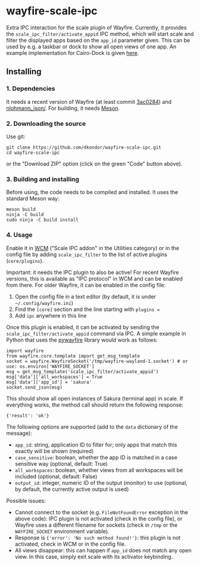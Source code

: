 # wayfire-scale-ipc

Extra IPC interaction for the scale plugin of Wayfire. Currently, it provides the `scale_ipc_filter/activate_appid` IPC method, which will start scale and filter the displayed apps based on the `app_id` parameter given. This can be used by e.g. a taskbar or dock to show all open views of one app. An example implementation for Cairo-Dock is given [here](https://github.com/dkondor/cairo-dock-core/blob/wayfire_integration/src/implementations/cairo-dock-wayfire-integration.c).

## Installing

### 1. Dependencies

It needs a recent version of Wayfire (at least commit [3ac0284](https://github.com/WayfireWM/wayfire/pull/1864/commits/3ac028406cc3697dd40c128721fb6e681b00c337)) and [nlohmann_json/](https://github.com/nlohmann/json/). For building, it needs [Meson](https://mesonbuild.com/).


### 2. Downloading the source

Use git:

```
git clone https://github.com/dkondor/wayfire-scale-ipc.git
cd wayfire-scale-ipc
```

or the "Download ZIP" option (click on the green "Code" button above).


### 3. Building and installing

Before using, the code needs to be compiled and installed. It uses the standard Meson way:

```
meson build
ninja -C build
sudo ninja -C build install
```

### 4. Usage

Enable it in [WCM](https://github.com/WayfireWM/wcm) ("Scale IPC addon" in the Utilities category) or in the config file by adding `scale_ipc_filter` to the list of active plugins (`core/plugins`).

Important: it needs the IPC plugin to also be active! For recent Wayfire versions, this is available as "IPC protocol" in WCM and can be enabled from there. For older Wayfire, it can be enabled in the config file:
1. Open the config file in a text editor (by default, it is under `~/.config/wayfire.ini`)
2. Find the `[core]` section and the line starting with `plugins = `
3. Add `ipc` anywhere in this line

Once this plugin is enabled, it can be activated by sending the `scale_ipc_filter/activate_appid` command via IPC. A simple example in Python that uses the [pywayfire](https://github.com/WayfireWM/pywayfire) library would work as follows:

```
import wayfire
from wayfire.core.template import get_msg_template
socket = wayfire.WayfireSocket('/tmp/wayfire-wayland-1.socket') # or use: os.environ['WAYFIRE_SOCKET']
msg = get_msg_template('scale_ipc_filter/activate_appid')
msg['data']['all_workspaces'] = True
msg['data']['app_id'] = 'sakura'
socket.send_json(msg)
```

This should show all open instances of Sakura (terminal app) in scale. If everything works, the method call should return the following response:
```
{'result': 'ok'}
```

The following options are supported (add to the `data` dictionary of the message):
 - `app_id`: string, application ID to filter for; only apps that match this exactly will be shown (required)
 - `case_sensitive`: boolean, whether the app ID is matched in a case sensitive way (optional, default: True)
 - `all_workspaces`: boolean, whether views from all workspaces will be included (optional, default: False)
 - `output_id`: integer, numeric ID of the output (monitor) to use (optional, by default, the currently active output is used)

Possible issues:
 - Cannot connect to the socket (e.g. `FileNotFoundError` exception in the above code): IPC plugin is not activated (check in the config file), or Wayfire uses a different filename for sockets (check in `/tmp` or the `WAYFIRE_SOCKET` environment variable).
 - Response is `{'error': 'No such method found!'}`: this plugin is not activated, check in WCM or in the config file.
 - All views disappear: this can happen if `app_id` does not match any open view. In this case, simply exit scale with its activator keybinding.




